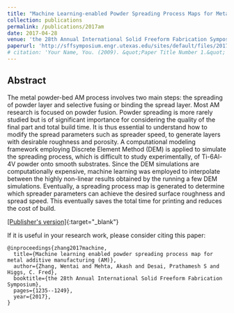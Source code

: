 ```yaml
---
title: "Machine Learning-enabled Powder Spreading Process Maps for Metal Additive Manufacturing (AM)"
collection: publications
permalink: /publications/2017am
date: 2017-04-28
venue: 'the 28th Annual International Solid Freeform Fabrication Symposium'
paperurl: 'http://sffsymposium.engr.utexas.edu/sites/default/files/2017/Manuscripts/MachineLearningEnabledPowderSpreadingProcess.pdf'
# citation: 'Your Name, You. (2009). &quot;Paper Title Number 1.&quot; <i>Journal 1</i>. 1(1).'
---
```


## Abstract

The metal powder-bed AM process involves two main steps: the spreading of powder layer and selective fusing or binding the spread layer. Most AM research is focused on powder fusion. Powder spreading is more rarely studied but is of significant importance for considering the quality of the final part and total build time. It is thus essential to understand how to modify the spread parameters such as spreader speed, to generate layers with desirable roughness and porosity. A computational modeling framework employing Discrete Element Method (DEM) is applied to simulate the spreading process, which is difficult to study experimentally, of Ti-6Al-4V powder onto smooth substrates. Since the DEM simulations are computationally expensive, machine learning was employed to interpolate between the highly non-linear results obtained by the running a few DEM simulations. Eventually, a spreading process map is generated to determine which
spreader parameters can achieve the desired surface roughness and spread speed. This eventually saves the total time for printing and reduces the cost of build.

[[Publisher's version]](http://sffsymposium.engr.utexas.edu/sites/default/files/2017/Manuscripts/MachineLearningEnabledPowderSpreadingProcess.pdf){:target="_blank"}

If it is useful in your research work, please consider citing this paper:

```
@inproceedings{zhang2017machine,
  title={Machine learning enabled powder spreading process map for metal additive manufacturing (AM)},
  author={Zhang, Wentai and Mehta, Akash and Desai, Prathamesh S and Higgs, C. Fred},
  booktitle={the 28th Annual International Solid Freeform Fabrication Symposium},
  pages={1235--1249},
  year={2017},
}
```